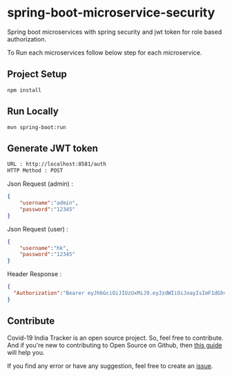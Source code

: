 # spring-boot-microservice-security
Spring boot microservices with spring security and jwt token for role based authorization.

To Run each microservices follow below step for each microservice.

## Project Setup

```
npm install
```

## Run Locally

```
mvn spring-boot:run
```

## Generate JWT token
```bash
URL : http://localhost:8581/auth
HTTP Method : POST
```
Json Request (admin) :
```json
{
	"username":"admin",
	"password":"12345"
}

```
Json Request (user) :
```json
{
	"username":"hk",
	"password":"12345"
}
```
Header Response :
```json
{
  "Authorization":"Bearer eyJhbGciOiJIUzUxMiJ9.eyJzdWIiOiJoayIsImF1dGhvcml0aWVzIjpbIlJPTEVfVVNFUiJdLCJpYXQiOjE1OTEzMzkyNTgsImV4cCI6MTU5MTQyNTY1OH0.Jt49E0MtEUtLoHD3lc2G44g1ZbPlPc1-dHJ-oYksXiI-Iy6mzDvu4ZYL1n1ryyd09c01lxIkHqyoBpeXIDW7RA"
}

```

## Contribute

Covid-19 India Tracker is an open source project. So, feel free to contribute. And if you're new to contributing to Open Source on Github, then [this guide](https://guides.github.com/activities/contributing-to-open-source/) will help you.

If you find any error or have any suggestion, feel free to create an [issue](https://github.com/iamdhrv/spring-boot-microservice-security/issues/new).
